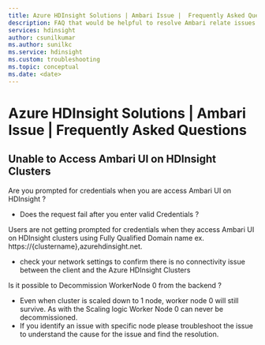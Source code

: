 ```yaml
---
title: Azure HDInsight Solutions | Ambari Issue |  Frequently Asked Questions
description: FAQ that would be helpful to resolve Ambari relate issues
services: hdinsight
author: csunilkumar
ms.author: sunilkc
ms.service: hdinsight
ms.custom: troubleshooting
ms.topic: conceptual
ms.date: <date>
---
```


# Azure HDInsight Solutions | Ambari Issue  | Frequently Asked Questions

## Unable to Access Ambari UI on HDInsight Clusters
Are you prompted for credentials when you are access Ambari UI on HDInsight ?
- Does the request fail after you enter valid Credentials ? 

Users are not getting prompted for credentials when they access Ambari UI on HDInsight clusters using Fully Qualified Domain name ex. https://{clustername},azurehdinsight.net.
-   check your network settings to confirm there is no connectivity issue between the client and the Azure HDInsight Clusters


Is it possible to Decommission WorkerNode 0 from the backend ?
- Even when cluster is scaled down to 1 node, worker node 0 will still survive. As with the Scaling logic Worker Node 0 can never be decommissioned.
- If you identify an issue with specific node please troubleshoot the issue to understand the cause for the issue and find the resolution.
